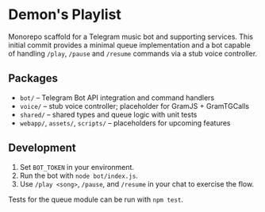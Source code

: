 # Demon's Playlist

Monorepo scaffold for a Telegram music bot and supporting services. This initial
commit provides a minimal queue implementation and a bot capable of handling
`/play`, `/pause` and `/resume` commands via a stub voice controller.

## Packages
- `bot/` – Telegram Bot API integration and command handlers
- `voice/` – stub voice controller; placeholder for GramJS + GramTGCalls
- `shared/` – shared types and queue logic with unit tests
- `webapp/`, `assets/`, `scripts/` – placeholders for upcoming features

## Development
1. Set `BOT_TOKEN` in your environment.
2. Run the bot with `node bot/index.js`.
3. Use `/play <song>`, `/pause`, and `/resume` in your chat to exercise the flow.

Tests for the queue module can be run with `npm test`.
